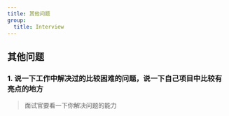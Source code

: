 ```yaml
---
title: 其他问题
group:
  title: Interview
---
```


## 其他问题

### 1. 说一下工作中解决过的比较困难的问题，说一下自己项目中比较有亮点的地方

> 面试官要看一下你解决问题的能力
